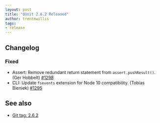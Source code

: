 ```yaml
---
layout: post
title: "QUnit 2.6.2 Released"
author: trentmwillis
tags:
- release
---
```


## Changelog

### Fixed

* Assert: Remove redundant return statement from `assert.pushResult()`. (Ger Hobbelt) [#1298](https://github.com/qunitjs/qunit/pull/1298)
* CLI: Update `fsevents` extension for Node 10 compatibility. (Tobias Bieniek) [#1295](https://github.com/qunitjs/qunit/pull/1295)

## See also

* [Git tag: 2.6.2](https://github.com/qunitjs/qunit/releases/tag/2.6.2)
